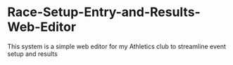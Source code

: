 # Race-Setup-Entry-and-Results-Web-Editor
This system is a simple web editor for my Athletics club to streamline event setup and results
